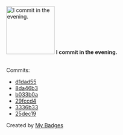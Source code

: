 <img src="https://my-badges.github.io/my-badges/evening-commits.png" alt="I commit in the evening." title="I commit in the evening." width="128">
<strong>I commit in the evening.</strong>
<br><br>

Commits:

- <a href="https://github.com/wish13yt/website/commit/d1dad55a29385b6568d834f84378b908c7303b83">d1dad55</a>
- <a href="https://github.com/wish13yt/website/commit/8da46b35b573b675a2c4f080a54f957a834e570c">8da46b3</a>
- <a href="https://github.com/wish13yt/website/commit/b033b0aaf8d58187d11c64da1759b30c4ea65c62">b033b0a</a>
- <a href="https://github.com/wish13yt/wishdog.link/commit/29fccd47153ad7fa323c072c6636b9e3a7fbae09">29fccd4</a>
- <a href="https://github.com/wish13yt/wishdog.link/commit/3336b33f0a62a51ef86a251a48769207a179121d">3336b33</a>
- <a href="https://github.com/wish13yt/website/commit/25dec19f1e7238732741aba9b32089aadd5c64b4">25dec19</a>


Created by <a href="https://github.com/my-badges/my-badges">My Badges</a>